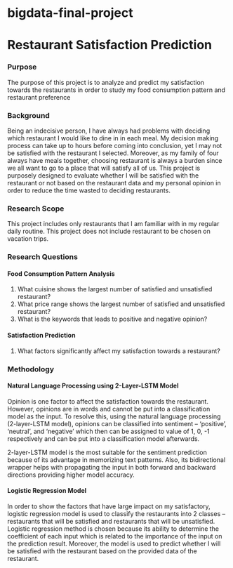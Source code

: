 # bigdata-final-project
# Restaurant Satisfaction Prediction

### Purpose
The purpose of this project is to analyze and predict my satisfaction towards the restaurants in order to study my food 
consumption pattern and restaurant preference

### Background
Being an indecisive person, I have always had problems with deciding which restaurant I would like to dine in in each meal. 
My decision making process can take up to hours before coming into conclusion, yet I may not be satisfied with the restaurant 
I selected. Moreover, as my family of four always have meals together, choosing restaurant is always a burden since we all 
want to go to a place that will satisfy all of us. This project is purposely designed to evaluate whether I will be satisfied 
with the restaurant or not based on the restaurant data and my personal opinion in order to reduce the time wasted to deciding 
restaurants.

### Research Scope
This project includes only restaurants that I am familiar with in my regular daily routine. This project does not include 
restaurant to be chosen on vacation trips.

### Research Questions
#### Food Consumption Pattern Analysis
1. What cuisine shows the largest number of satisfied and unsatisfied restaurant?
2. What price range shows the largest number of satisfied and unsatisfied restaurant?
3. What is the keywords that leads to positive and negative opinion?
#### Satisfaction Prediction
1. What factors significantly affect my satisfaction towards a restaurant?

### Methodology

#### Natural Language Processing using 2-Layer-LSTM Model
Opinion is one factor to affect the satisfaction towards the restaurant. However, opinions are in words and cannot be put into 
a classification model as the input. To resolve this, using the natural language processing (2-layer-LSTM model), opinions can 
be classified into sentiment – ‘positive’, ‘neutral’, and ‘negative’ which then can be assigned to value of 1, 0, -1 respectively 
and can be put into a classification model afterwards.

2-layer-LSTM model is the most suitable for the sentiment prediction because of its advantage in memorizing text patterns. Also, 
its bidirectional wrapper helps with propagating the input in both forward and backward directions providing higher model accuracy.


#### Logistic Regression Model
In order to show the factors that have large impact on my satisfactory, logistic regression model is used to classify the 
restaurants into 2 classes – restaurants that will be satisfied and restaurants that will be unsatisfied. Logistic regression method 
is chosen because its ability to determine the coefficient of each input which is related to the importance of the input on the 
prediction result. Moreover, the model is used to predict whether I will be satisfied with the restaurant based on the provided data 
of the restaurant. 


